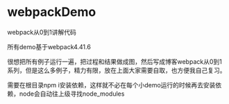 # webpackDemo
webpack从0到1讲解代码

所有demo基于webpack4.41.6
<br>

很想把所有例子运行一遍，把过程和结果做成图，然后写成博客webpack从0到1系列，但是这么多例子，精力有限，放在上面大家需要自取，也方便我自己复习。
<br>

需要在根目录npm i安装依赖，这样就不必在每个小demo运行的时候再去安装依赖，node会自动往上级寻找node_modules
